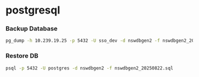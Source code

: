 # postgresql
### Backup Database
``` bash
pg_dump -h 10.239.19.25 -p 5432 -U sso_dev -d nswdbgen2 -f nswdbgen2_20250822.sql 
```
### Restore DB
``` bash
psql -p 5432 -U postgres -d nswdbgen2 -f nswdbgen2_20250822.sql
```
